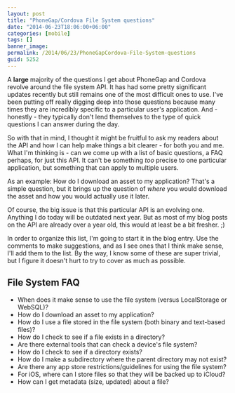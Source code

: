 ```yaml
---
layout: post
title: "PhoneGap/Cordova File System questions"
date: "2014-06-23T18:06:00+06:00"
categories: [mobile]
tags: []
banner_image: 
permalink: /2014/06/23/PhoneGapCordova-File-System-questions
guid: 5252
---
```


<p>
A <strong>large</strong> majority of the questions I get about PhoneGap and Cordova revolve around the file system API. It has had some pretty significant updates recently but still remains one of the most difficult ones to use. I've been putting off really digging deep into those questions because many times they are incredibly specific to a particular user's application. And - honestly - they typically don't lend themselves to the type of quick questions I can answer during the day.
</p>

<p>
So with that in mind, I thought it might be fruitful to ask my readers about the API and how I can help make things a bit clearer - for both you and me. What I'm thinking is - can we come up with a list of basic questions, a FAQ perhaps, for just this API. It can't be something <i>too</i> precise to one particular application, but something that can apply to multiple users.
</p>

<p>
As an example: How do I download an asset to my application? That's a simple question, but it brings up the question of <i>where</i> you would download the asset and how you would actually use it later. 
</p>

<p>
Of course, the big issue is that this particular API is an evolving one. Anything I do today will be outdated next year. But as most of my blog posts on the API are already over a year old, this would at least be a bit fresher. ;)
</p>

<p>
In order to organize this list, I'm going to start it in the blog entry. Use the comments to make suggestions, and as I see ones that I think make sense, I'll add them to the list. By the way, I know some of these are super trivial, but I figure it doesn't hurt to try to cover as much as possible.
</p>

<h2>File System FAQ</h2>
<ul>
<li>When does it make sense to use the file system (versus LocalStorage or WebSQL)?</li>
<li>How do I download an asset to my application?</li>
<li>How do I use a file stored in the file system (both binary and text-based files)?</li>
<li>How do I check to see if a file exists in a directory?</li>
<li>Are there external tools that can check a device's file system?</li>
<li>How do I check to see if a directory exists?</li>
<li>How do I make a subdirectory where the parent directory may not exist?</li>
<li>Are there any app store restrictions/guidelines for using the file system?</li>
<li>For iOS, where can I store files so that they will be backed up to iCloud?</li>
<li>How can I get metadata (size, updated) about a file?</li>
</ul>